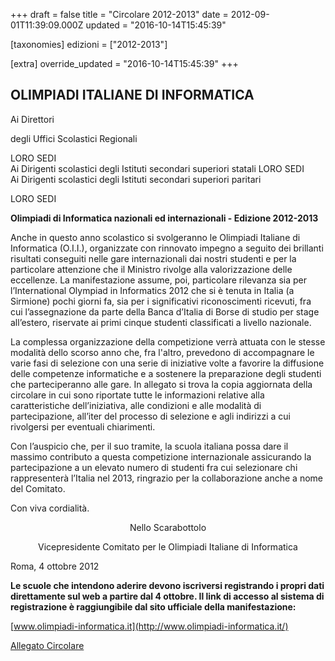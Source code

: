 +++
draft = false
title = "Circolare 2012-2013"
date = 2012-09-01T11:39:09.000Z
updated = "2016-10-14T15:45:39"

[taxonomies]
edizioni = ["2012-2013"]

[extra]
override_updated = "2016-10-14T15:45:39"
+++
## OLIMPIADI ITALIANE DI INFORMATICA

Ai Direttori

degli Uffici Scolastici Regionali

LORO SEDI<br/>Ai Dirigenti scolastici degli Istituti secondari superiori statali LORO SEDI<br/> Ai Dirigenti scolastici degli Istituti secondari superiori paritari

LORO SEDI

**Olimpiadi di Informatica nazionali ed internazionali - Edizione 2012-2013**

Anche in questo anno scolastico si svolgeranno le Olimpiadi Italiane di Informatica (O.I.I.), organizzate con rinnovato impegno a seguito dei brillanti risultati conseguiti nelle gare internazionali dai nostri studenti e per la particolare attenzione che il Ministro rivolge alla valorizzazione delle eccellenze. La manifestazione assume, poi, particolare rilevanza sia per l’International Olympiad in Informatics 2012 che si è tenuta in Italia (a Sirmione) pochi giorni fa, sia per i significativi riconoscimenti ricevuti, fra cui l’assegnazione da parte della Banca d’Italia di Borse di studio per stage all’estero, riservate ai primi cinque studenti classificati a livello nazionale.

La complessa organizzazione della competizione verrà attuata con le stesse modalità dello scorso anno che, fra l'altro, prevedono di accompagnare le varie fasi di selezione con una serie di iniziative volte a favorire la diffusione delle competenze informatiche e a sostenere la preparazione degli studenti che parteciperanno alle gare. In allegato si trova la copia aggiornata della circolare in cui sono riportate tutte le informazioni relative alla caratteristiche dell’iniziativa, alle condizioni e alle modalità di partecipazione, all’iter del processo di selezione e agli indirizzi a cui rivolgersi per eventuali chiarimenti.

Con l’auspicio che, per il suo tramite, la scuola italiana possa dare il massimo contributo a questa competizione internazionale assicurando la partecipazione a un elevato numero di studenti fra cui selezionare chi rappresenterà l’Italia nel 2013, ringrazio per la collaborazione anche a nome del Comitato.

Con viva cordialità.

<div style="text-align: center;">

Nello Scarabottolo

</div>

<div style="text-align: center;">

Vicepresidente Comitato per le Olimpiadi Italiane di Informatica

</div>
Roma, 4 ottobre 2012

**Le scuole che intendono aderire devono iscriversi registrando i propri dati direttamente sul web a partire dal 4 ottobre. Il link di accesso al sistema di registrazione è raggiungibile dal sito ufficiale della manifestazione:**

[www.olimpiadi-informatica.it](http://www.olimpiadi-informatica.it/)

[Allegato Circolare](/oldsite/135/Circ__OII_2012-2013_allegato.pdf)
